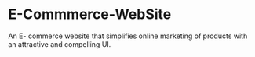 # E-Commmerce-WebSite
An E- commerce website that simplifies online marketing of products with an attractive and compelling UI.
